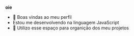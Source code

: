 **oie**
- 👋 Boas vindas ao meu perfil
- Estou me desenvolvendo na linguagem JavaScript
- 💞️ Utilizo esse espaço para organição dos meu projetos 


<!---
kalinerayy/kalinerayy is a ✨ special ✨ repository because its `README.md` (this file) appears on your GitHub profile.
You can click the Preview link to take a look at your changes.
--->
